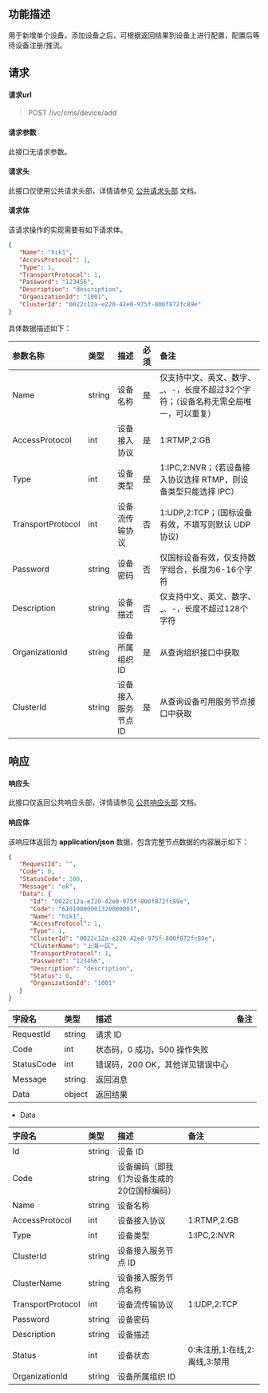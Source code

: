 ## 功能描述

用于新增单个设备。添加设备之后，可根据返回结果到设备上进行配置，配置后等待设备注册/推流。

## 请求

#### 请求url

> POST /ivc/cms/device/add

#### 请求参数

此接口无请求参数。

#### 请求头

此接口仅使用公共请求头部，详情请参见 [公共请求头部](https://cloud.tencent.com/document/product/1344/50451) 文档。

#### 请求体

该请求操作的实现需要有如下请求体。

```json
{
   "Name": "hik1",
   "AccessProtocol": 1,
   "Type": 1,
   "TransportProtocol": 1,
   "Password": "123456",
   "Description": "description",
   "OrganizationId": "1001",
   "ClusterId": "0022c12a-e220-42e0-975f-800f872fc89e"
}
```

具体数据描述如下：

| 参数名称          | 类型   | 描述               | 必须 | 备注                                                         |
| :---------------- | :----- | :----------------- | :--- | :----------------------------------------------------------- |
| Name              | string | 设备名称           | 是   | 仅支持中文、英文、数字、_、-，长度不超过32个字符；（设备名称无需全局唯一，可以重复） |
| AccessProtocol    | int    | 设备接入协议       | 是   | 1:RTMP,2:GB                                                  |
| Type              | int    | 设备类型           | 是   | 1:IPC,2:NVR；（若设备接入协议选择 RTMP，则设备类型只能选择 IPC） |
| TransportProtocol | int    | 设备流传输协议     | 否   | 1:UDP,2:TCP；(国标设备有效，不填写则默认 UDP 协议)             |
| Password          | string | 设备密码           | 否   | 仅国标设备有效，仅支持数字组合，长度为6-16个字符             |
| Description       | string | 设备描述           | 否   | 仅支持中文、英文、数字、_、-，长度不超过128个字符            |
| OrganizationId    | string | 设备所属组织 ID     | 是   | 从查询组织接口中获取                                         |
| ClusterId         | string | 设备接入服务节点 ID | 是   | 从查询设备可用服务节点接口中获取                             |

## 响应

#### 响应头

此接口仅返回公共响应头部，详情请参见 [公共响应头部](https://cloud.tencent.com/document/product/1344/50452) 文档。

#### 响应体

该响应体返回为 **application/json** 数据，包含完整节点数据的内容展示如下：

```json
{
   "RequestId": "",
   "Code": 0,
   "StatusCode": 200,
   "Message": "ok",
   "Data": {
      "Id": "0022c12a-e220-42e0-975f-800f872fc89e",
      "Code": "61010000001320000001",
      "Name": "hik1",
      "AccessProtocol": 1,
      "Type": 1,
      "ClusterId": "0022c12a-e220-42e0-975f-800f872fc89e",
      "ClusterName": "上海一区",
      "TransportProtocol": 1,
      "Password": "123456",
      "Description": "description",
      "Status": 0,
      "OrganizationId": "1001"
   }
}
```

| 字段名     | 类型   | 描述                             | 备注 |
| :--------- | :----- | :------------------------------- | :--- |
| RequestId  | string | 请求 ID                           |      |
| Code       | int    | 状态码，0 成功，500 操作失败     |      |
| StatusCode | int    | 错误码，200 OK，其他详见错误中心 |      |
| Message    | string | 返回消息                         |      |
| Data       | object | 返回结果                         |      |

+ Data

| 字段名            | 类型   | 描述                                       | 备注                          |
| :---------------- | :----- | :----------------------------------------- | :---------------------------- |
| Id                | string | 设备 ID                                     |                               |
| Code              | string | 设备编码（即我们为设备生成的20位国标编码） |                               |
| Name              | string | 设备名称                                   |                               |
| AccessProtocol    | int    | 设备接入协议                               | 1:RTMP,2:GB                   |
| Type              | int    | 设备类型                                   | 1:IPC,2:NVR                   |
| ClusterId         | string | 设备接入服务节点 ID                         |                               |
| ClusterName       | string | 设备接入服务节点名称                       |                               |
| TransportProtocol | int    | 设备流传输协议                             | 1:UDP,2:TCP                   |
| Password          | string | 设备密码                                   |                               |
| Description       | string | 设备描述                                   |                               |
| Status            | int    | 设备状态                                   | 0:未注册,1:在线,2:离线,3:禁用 |
| OrganizationId    | string | 设备所属组织 ID                             |                               |
